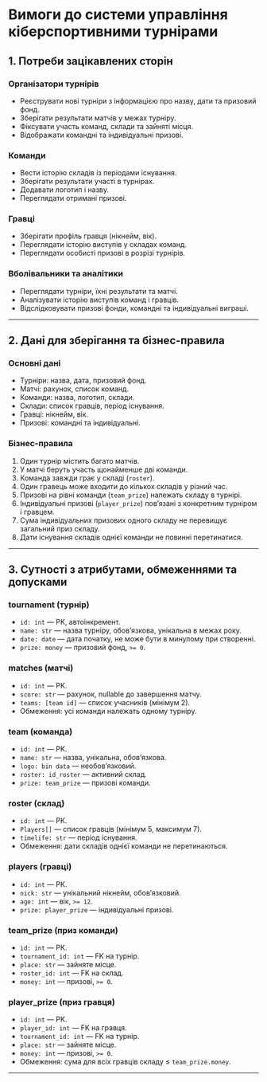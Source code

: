 # Вимоги до системи управління кіберспортивними турнірами

## 1. Потреби зацікавлених сторін

### Організатори турнірів
- Реєструвати нові турніри з інформацією про назву, дати та призовий фонд.
- Зберігати результати матчів у межах турніру.
- Фіксувати участь команд, склади та зайняті місця.
- Відображати командні та індивідуальні призові.

### Команди
- Вести історію складів із періодами існування.
- Зберігати результати участі в турнірах.
- Додавати логотип і назву.
- Переглядати отримані призові.

### Гравці
- Зберігати профіль гравця (нікнейм, вік).
- Переглядати історію виступів у складах команд.
- Переглядати особисті призові в розрізі турнірів.

### Вболівальники та аналітики
- Переглядати турніри, їхні результати та матчі.
- Аналізувати історію виступів команд і гравців.
- Відслідковувати призові фонди, командні та індивідуальні виграші.

---

## 2. Дані для зберігання та бізнес-правила

### Основні дані
- Турніри: назва, дата, призовий фонд.
- Матчі: рахунок, список команд.
- Команди: назва, логотип, склади.
- Склади: список гравців, період існування.
- Гравці: нікнейм, вік.
- Призові: командні та індивідуальні.

### Бізнес-правила
1. Один турнір містить багато матчів.
2. У матчі беруть участь щонайменше дві команди.
3. Команда завжди грає у складі (`roster`).
4. Один гравець може входити до кількох складів у різний час.
5. Призові на рівні команди (`team_prize`) належать складу в турнірі.
6. Індивідуальні призові (`player_prize`) пов’язані з конкретним турніром і гравцем.
7. Сума індивідуальних призових одного складу не перевищує загальний приз складу.
8. Дати існування складів однієї команди не повинні перетинатися.

---

## 3. Сутності з атрибутами, обмеженнями та допусками

### **tournament (турнір)**
- `id: int` — PK, автоінкремент.
- `name: str` — назва турніру, обов’язкова, унікальна в межах року.
- `date: date` — дата початку, не може бути в минулому при створенні.
- `prize: money` — призовий фонд, `>= 0`.

### **matches (матчі)**
- `id: int` — PK.
- `score: str` — рахунок, nullable до завершення матчу.
- `teams: [team id]` — список учасників (мінімум 2).
- Обмеження: усі команди належать одному турніру.

### **team (команда)**
- `id: int` — PK.
- `name: str` — назва, унікальна, обов’язкова.
- `logo: bin data` — необов’язковий.
- `roster: id_roster` — активний склад.
- `prize: team_prize` — призові команди.

### **roster (склад)**
- `id: int` — PK.
- `Players[]` — список гравців (мінімум 5, максимум 7).
- `timelife: str` — період існування.
- Обмеження: дати складів однієї команди не перетинаються.

### **players (гравці)**
- `id: int` — PK.
- `nick: str` — унікальний нікнейм, обов’язковий.
- `age: int` — вік, `>= 12`.
- `prize: player_prize` — індивідуальні призові.

### **team_prize (приз команди)**
- `id: int` — PK.
- `tournament_id: int` — FK на турнір.
- `place: str` — зайняте місце.
- `roster_id: int` — FK на склад.
- `money: int` — призові, `>= 0`.

### **player_prize (приз гравця)**
- `id: int` — PK.
- `player_id: int` — FK на гравця.
- `tournament_id: int` — FK на турнір.
- `place: str` — зайняте місце.
- `money: int` — призові, `>= 0`.
- Обмеження: сума для всіх гравців складу ≤ `team_prize.money`.

---
